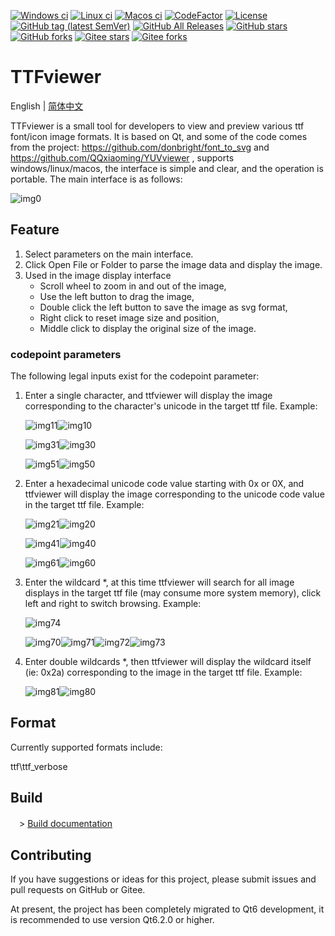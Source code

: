 [![Windows ci](https://img.shields.io/github/workflow/status/qqxiaoming/ttfviewer/windows?style=flat-square&logo=windows)](https://github.com/QQxiaoming/ttfviewer/actions/workflows/windows.yml)
[![Linux ci](https://img.shields.io/github/workflow/status/qqxiaoming/ttfviewer/linux?style=flat-square&logo=linux)](https://github.com/QQxiaoming/ttfviewer/actions/workflows/linux.yml)
[![Macos ci](https://img.shields.io/github/workflow/status/qqxiaoming/ttfviewer/macos?style=flat-square&logo=apple)](https://github.com/QQxiaoming/ttfviewer/actions/workflows/macos.yml)
[![CodeFactor](https://www.codefactor.io/repository/github/qqxiaoming/ttfviewer/badge)](https://www.codefactor.io/repository/github/qqxiaoming/ttfviewer)
[![License](https://img.shields.io/github/license/qqxiaoming/ttfviewer.svg?colorB=f48041&style=flat-square)](https://github.com/QQxiaoming/ttfviewer)
[![GitHub tag (latest SemVer)](https://img.shields.io/github/tag/QQxiaoming/TTFviewer.svg)](https://github.com/QQxiaoming/TTFviewer/releases)
[![GitHub All Releases](https://img.shields.io/github/downloads/QQxiaoming/TTFviewer/total.svg)](https://github.com/QQxiaoming/TTFviewer/releases)
[![GitHub stars](https://img.shields.io/github/stars/QQxiaoming/TTFviewer.svg)](https://github.com/QQxiaoming/TTFviewer)
[![GitHub forks](https://img.shields.io/github/forks/QQxiaoming/TTFviewer.svg)](https://github.com/QQxiaoming/TTFviewer)
[![Gitee stars](https://gitee.com/QQxiaoming/TTFviewer/badge/star.svg?theme=dark)](https://gitee.com/QQxiaoming/TTFviewer)
[![Gitee forks](https://gitee.com/QQxiaoming/TTFviewer/badge/fork.svg?theme=dark)](https://gitee.com/QQxiaoming/TTFviewer)

# TTFviewer

English | [简体中文](./README_zh_CN.md)

TTFviewer is a small tool for developers to view and preview various ttf font/icon image formats. It is based on Qt, and some of the code comes from the project: https://github.com/donbright/font_to_svg and https://github.com/QQxiaoming/YUVviewer , supports windows/linux/macos, the interface is simple and clear, and the operation is portable. The main interface is as follows:

![img0](./img/docimg0.png)

## Feature

1. Select parameters on the main interface.
2. Click Open File or Folder to parse the image data and display the image.
3. Used in the image display interface
    - Scroll wheel to zoom in and out of the image,
    - Use the left button to drag the image,
    - Double click the left button to save the image as svg format,
    - Right click to reset image size and position,
    - Middle click to display the original size of the image.

### codepoint parameters

The following legal inputs exist for the codepoint parameter:

1. Enter a single character, and ttfviewer will display the image corresponding to the character's unicode in the target ttf file. Example:

    ![img11](./img/docimg11.png)![img10](./img/docimg10.png)

    ![img31](./img/docimg31.png)![img30](./img/docimg30.png)

    ![img51](./img/docimg51.png)![img50](./img/docimg50.png)


2. Enter a hexadecimal unicode code value starting with 0x or 0X, and ttfviewer will display the image corresponding to the unicode code value in the target ttf file. Example:

    ![img21](./img/docimg21.png)![img20](./img/docimg20.png)

    ![img41](./img/docimg41.png)![img40](./img/docimg40.png)

    ![img61](./img/docimg61.png)![img60](./img/docimg60.png)

3. Enter the wildcard *, at this time ttfviewer will search for all image displays in the target ttf file (may consume more system memory), click left and right to switch browsing. Example:

    ![img74](./img/docimg74.png)
    
    ![img70](./img/docimg70.png)![img71](./img/docimg71.png)![img72](./img/docimg72.png)![img73](./img/docimg73.png)

4. Enter double wildcards *, then ttfviewer will display the wildcard itself (ie: 0x2a) corresponding to the image in the target ttf file. Example:

    ![img81](./img/docimg81.png)![img80](./img/docimg80.png)

## Format

Currently supported formats include:

ttf\ttf_verbose

## Build

　> [Build documentation](./DEVELOPNOTE.md)

## Contributing

If you have suggestions or ideas for this project, please submit issues and pull requests on GitHub or Gitee.

At present, the project has been completely migrated to Qt6 development, it is recommended to use version Qt6.2.0 or higher.
